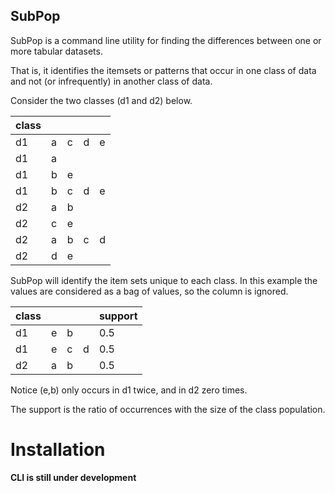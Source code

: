 ## SubPop

SubPop is a command line utility for finding the differences between one or more tabular datasets.

That is, it identifies the itemsets or patterns that occur in one class of data and not (or infrequently) in another
class of data.

Consider the two classes (d1 and d2) below.

| class |   |   |   |   |
|-------|---|---|---|---|
| d1    | a | c | d | e |
| d1    | a |   |   |   |
| d1    | b | e |   |   |
| d1    | b | c | d | e |
| d2    | a | b |   |   |
| d2    | c | e |   |   |
| d2    | a | b | c | d |
| d2    | d | e |   |   |

SubPop will identify the item sets unique to each class. In this example the values are considered as a bag of values, so
the column is ignored.

| class |   |   |   | support |
|-------|---|---|---|---------|
| d1    | e | b |   | 0.5     |
| d1    | e | c | d | 0.5     |
| d2    | a | b |   | 0.5     |

Notice (e,b) only occurs in d1 twice, and in d2 zero times. 

The support is the ratio of occurrences with the size of the class population.

# Installation

__CLI is still under development__
